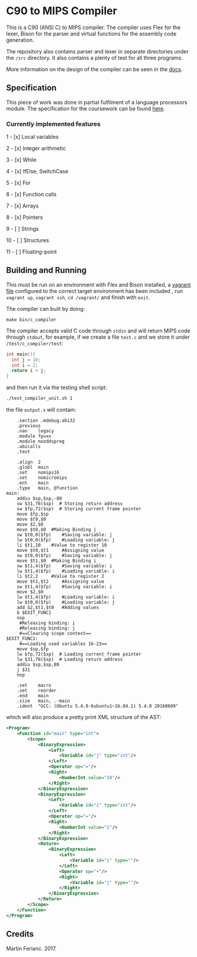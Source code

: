 # C90 to MIPS Compiler
This is a C90 (ANSI C) to MIPS compiler. The compiler uses Flex for the lexer, Bison for the parser and virtual functions for the assembly code generation.

The repository also contains parser and lexer in separate directories under the `/src` directory. It also contains a plenty of test for all three programs. 

More information on the design of the compiler can be seen in the [docs](/doc/README.md).

## Specification
This piece of work was done in partial fulfilment of a language processors module. The specification for the coursework can be found [here](https://github.com/LangProc/langproc-2016-cw).

### Currently implemented features

1 - [x] Local variables

2 - [x] Integer arithmetic

3 - [x] While

4 - [x] IfElse, SwitchCase

5 - [x] For

6 - [x] Function calls

7 - [x] Arrays

8 - [x] Pointers

9 - [ ] Strings

10 - [ ] Structures

11 - [ ] Floating-point

## Building and Running
This must be run on an environment with Flex and Bison installed, a [vagrant file](Vagrantfile) configured to the correct target environment has been included , run `vagrant up`, `vagrant ssh`, `cd /vagrant/` and finish with `exit`.

The compiler can built by doing:
```
make bin/c_compiler
```

The compiler accepts valid C code through `stdin` and will return MIPS code through `stdout`, for example, if we create a file `test.c` and we store it under `/test/c_compiler/test`:
```C
int main(){
  int j = 10;
  int i = 2;
  return i + j;
}
```
and then run it via the testing shell script:

```bash
./test_compiler_unit.sh 1
```

the file `output.s` will contain:
```assembly
	.section .mdebug.abi32
	.previous
	.nan	legacy
	.module	fp=xx
	.module	nooddspreg
	.abicalls
	.text

	.align	2
	.globl	main
	.set	nomips16
	.set	nomicromips
	.ent	main
	.type	main, @function
main:
	addiu $sp,$sp,-80
	sw $31,76($sp)	# Storing return address
	sw $fp,72($sp)	# Storing current frame pointer
	move $fp,$sp
	move $t9,$0
	move $2,$0
	move $t0,$0	 #Making Binding j
	sw $t0,0($fp)	 #Saving variable: j
	lw $t0,0($fp)	 #Loading variable: j
	li $t1,10	 #Value to register 10
	move $t0,$t1	 #Assigning value 
	sw $t0,0($fp)	 #Saving variable: j
	move $t1,$0	 #Making Binding i
	sw $t1,4($fp)	 #Saving variable: i
	lw $t1,4($fp)	 #Loading variable: i
	li $t2,2	 #Value to register 2
	move $t1,$t2	 #Assigning value 
	sw $t1,4($fp)	 #Saving variable: i
	move $2,$0
	lw $t1,4($fp)	 #Loading variable: i
	lw $t0,0($fp)	 #Loading variable: j
	add $2,$t1,$t0	 #Adding values 
	b $EXIT_FUNC1
	nop
	 #Releasing binding: i
	 #Releasing binding: j
	 #==Clearing scope context==
$EXIT_FUNC1:
	 #==Loading used variables 16-23==
	move $sp,$fp
	lw $fp,72($sp)	# Loading current frame pointer
	lw $31,76($sp)	# Loading return address
	addiu $sp,$sp,80
	j $31
	nop

	.set	macro
	.set	reorder
	.end	main
	.size	main, .-main
	.ident	"GCC: (Ubuntu 5.4.0-6ubuntu1~16.04.1) 5.4.0 20160609"
```
which will also produce a pretty print XML structure of the AST:

```xml
<Program>
    <Function id="main" type="int">
        <Scope>
            <BinaryExpression>
                <Left>
                    <Variable id="j" type="int"/>
                </Left>
                <Operator op="="/>
                <Right>
                    <NumberInt value="10"/>
                </Right>
            </BinaryExpression>
            <BinaryExpression>
                <Left>
                    <Variable id="i" type="int"/>
                </Left>
                <Operator op="="/>
                <Right>
                    <NumberInt value="2"/>
                </Right>
            </BinaryExpression>
            <Return>
                <BinaryExpression>
                    <Left>
                        <Variable id="i" type=""/>
                    </Left>
                    <Operator op="+"/>
                    <Right>
                        <Variable id="j" type=""/>
                    </Right>
                </BinaryExpression>
            </Return>
        </Scope>
    </Function>
</Program>
```

## Credits
Martin Ferianc. 2017.
